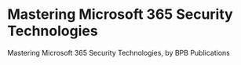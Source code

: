 # Mastering Microsoft 365 Security Technologies
Mastering Microsoft 365 Security Technologies, by BPB Publications
